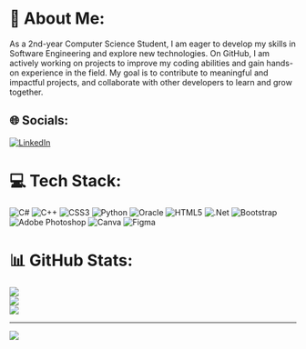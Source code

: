 <!--
**AdnanAliMumtaz/AdnanAliMumtaz** is a ✨ _special_ ✨ repository because its `README.md` (this file) appears on your GitHub profile.
-->
# 📜 About Me:
As a 2nd-year Computer Science Student, I am eager to develop my skills in Software Engineering and explore new technologies. On GitHub, I am actively working on projects to improve my coding abilities and gain hands-on experience in the field. My goal is to contribute to meaningful and impactful projects, and collaborate with other developers to learn and grow together.


## 🌐 Socials:
[![LinkedIn](https://img.shields.io/badge/LinkedIn-%230077B5.svg?logo=linkedin&logoColor=white)](https://linkedin.com/in/https://www.linkedin.com/in/adnan-ali-mumtaz-00136920b/) 

# 💻 Tech Stack:
![C#](https://img.shields.io/badge/c%23-%23239120.svg?style=for-the-badge&logo=c-sharp&logoColor=white) ![C++](https://img.shields.io/badge/c++-%2300599C.svg?style=for-the-badge&logo=c%2B%2B&logoColor=white) ![CSS3](https://img.shields.io/badge/css3-%231572B6.svg?style=for-the-badge&logo=css3&logoColor=white) ![Python](https://img.shields.io/badge/python-3670A0?style=for-the-badge&logo=python&logoColor=ffdd54) ![Oracle](https://img.shields.io/badge/Oracle-F80000?style=for-the-badge&logo=oracle&logoColor=white) ![HTML5](https://img.shields.io/badge/html5-%23E34F26.svg?style=for-the-badge&logo=html5&logoColor=white) ![.Net](https://img.shields.io/badge/.NET-5C2D91?style=for-the-badge&logo=.net&logoColor=white) ![Bootstrap](https://img.shields.io/badge/bootstrap-%23563D7C.svg?style=for-the-badge&logo=bootstrap&logoColor=white) ![Adobe Photoshop](https://img.shields.io/badge/adobephotoshop-%2331A8FF.svg?style=for-the-badge&logo=adobephotoshop&logoColor=white) ![Canva](https://img.shields.io/badge/Canva-%2300C4CC.svg?style=for-the-badge&logo=Canva&logoColor=white) 	![Figma](https://img.shields.io/badge/figma-%23F24E1E.svg?style=for-the-badge&logo=figma&logoColor=white)
# 📊 GitHub Stats:
![](https://github-readme-stats.vercel.app/api?username=/AdnanAliMumtaz&theme=dark&hide_border=false&include_all_commits=false&count_private=false)<br/>
![](https://github-readme-streak-stats.herokuapp.com/?user=/AdnanAliMumtaz&theme=dark&hide_border=false)<br/>
![](https://github-readme-stats.vercel.app/api/top-langs/?username=/AdnanAliMumtaz&theme=dark&hide_border=false&include_all_commits=false&count_private=false&layout=compact)

---
[![](https://visitcount.itsvg.in/api?id=/AdnanAliMumtaz&icon=0&color=0)](https://visitcount.itsvg.in)

<!-- Proudly created with GPRM ( https://gprm.itsvg.in ) -->
